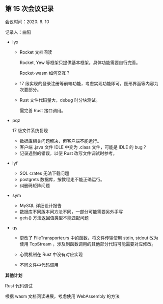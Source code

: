 ## 第 15 次会议记录

会议时间：2020. 6. 10

记录人：曲阳

* lyx

  * Rocket 文档阅读

    Rocket, Yew 等框架只提供基本框架，具体功能需要自行完善。

    Rocket-wasm 如何交互？

  * 17 级实现的登录注册等前端功能，考虑实现功能即可，图形界面等内容为次要部分。

  * Rust 文件代码量大，debug 时分块测试。

    需完善 Rust 接口调用。

* pqz

  17 级文件系统复现

  * 数据库相关问题解决，但客户端不能运行。
  * 客户端 .java 文件 IDLE 中变为 .class 文件，可能是 IDLE 的 bug？
  * 记录遇到的错误，以便 Rust 改写文件调试时参考。

* lyf

  * SQL crates 无法下载问题
  * postgrets 数据库，按教程走不能正确运行。
  * 纠删码矩阵问题
  
* sym

  * MySQL 详细设计报告
  * 数据库不同版本间方法不同，一部分可能需要另外手写
  * gets() 方法返回值类型不能匹配问题
  
* qy
  * 更改了 FileTransporter.rs 中的函数，将文件传输使用 stdin, stdout 改为使用 TcpStream ，涉及到函数调用的其他部分代码可能需要对应修改。
  
  * 心跳机制在 Rust 中没有对应实现
  
  * 不同文件中代码调用
  
    

**其他计划**

Rust 代码调试

根据 wasm 文档阅读进展，考虑使用 WebAssembly 的方法

  